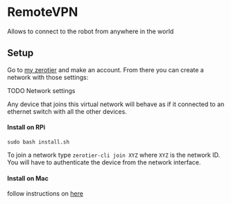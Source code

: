 # RemoteVPN
Allows to connect to the robot from anywhere in the world


## Setup


Go to [my zerotier](https://my.zerotier.com) and make an account. From there you can create a network with those settings:

TODO Network settings

Any device that joins this virtual network will behave as if it connected to an ethernet switch with all the other devices. 


#### Install on RPi

```sudo bash install.sh``` 

To join a network type ```zerotier-cli join XYZ``` where `XYZ` is the network ID. You will have to authenticate the device from the network interface.

#### Install on Mac

follow instructions on [here](https://www.zerotier.com/download/)